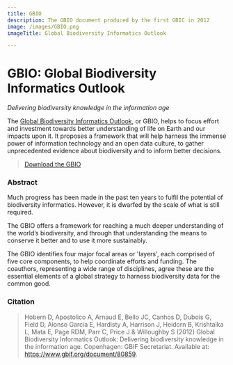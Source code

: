 ```yaml
---
title: GBIO
description: The GBIO document produced by the first GBIC in 2012
image: /images/GBIO.png
imageTitle: Global Biodiversity Informatics Outlook

---
```

# GBIO: Global Biodiversity Informatics Outlook

_Delivering biodiversity knowledge in the information age_

The [Global Biodiversity Informatics Outlook](https://www.gbif.org/document/80859), or GBIO, helps to focus effort and investment towards better understanding of life on Earth and our impacts upon it. It proposes a framework that will help harness the immense power of information technology and an open data culture, to gather unprecedented evidence about biodiversity and to inform better decisions.

> [Download the GBIO](https://assets.ctfassets.net/uo17ejk9rkwj/7Kj8EyXDwW2IUWKk2WYOaE/85947f585b9c6255c9b72b9325ba44b6/GBIO.pdf)

### Abstract

Much progress has been made in the past ten years to fulfil the potential of biodiversity informatics. However, it is dwarfed by the scale of what is still required.

The GBIO offers a framework for reaching a much deeper understanding of the world’s biodiversity, and through that understanding the means to conserve it better and to use it more sustainably.

The GBIO identifies four major focal areas or 'layers', each comprised of five core components, to help coordinate efforts and funding. The coauthors, representing a wide range of disciplines, agree these are the essential elements of a global strategy to harness biodiversity data for the common good.

### Citation

> Hobern D, Apostolico A, Arnaud E, Bello JC, Canhos D, Dubois G, Field D, Alonso Garcia E, Hardisty A, Harrison J, Heidorn B, Krishtalka L, Mata E, Page RDM, Parr C, Price J & Willoughby S (2012) Global Biodiversity Informatics Outlook: Delivering biodiversity knowledge in the information age. Copenhagen: GBIF Secretariat. Available at: https://www.gbif.org/document/80859.